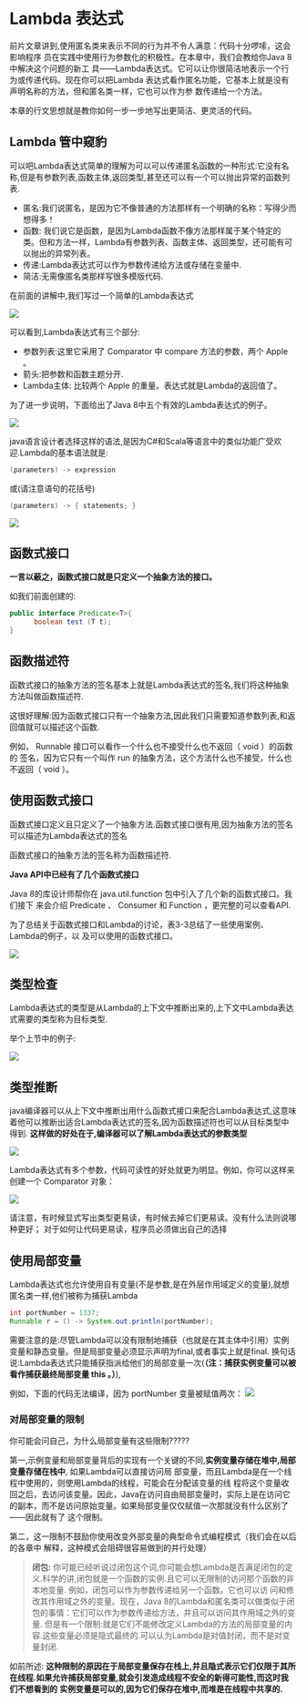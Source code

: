 # Lambda 表达式

前片文章讲到,使用匿名类来表示不同的行为并不令人满意：代码十分啰嗦，这会影响程序
       员在实践中使用行为参数化的积极性。在本章中，我们会教给你Java 8中解决这个问题的新工
       具——Lambda表达式。它可以让你很简洁地表示一个行为或传递代码。现在你可以把Lambda
       表达式看作匿名功能，它基本上就是没有声明名称的方法，但和匿名类一样，它也可以作为参
       数传递给一个方法。

本章的行文思想就是教你如何一步一步地写出更简洁、更灵活的代码。

## Lambda 管中窥豹

可以吧Lambda表达式简单的理解为可以可以传递匿名函数的一种形式:它没有名称,但是有参数列表,函数主体,返回类型,甚至还可以有一个可以抛出异常的函数列表.

* 匿名:我们说匿名，是因为它不像普通的方法那样有一个明确的名称：写得少而想得多！
* 函数: 我们说它是函数，是因为Lambda函数不像方法那样属于某个特定的类。但和方法一样，Lambda有参数列表、函数主体、返回类型，还可能有可以抛出的异常列表。
* 传递:Lambda表达式可以作为参数传递给方法或存储在变量中.
* 简洁:无需像匿名类那样写很多模版代码.

在前面的讲解中,我们写过一个简单的Lambda表达式

![](images/java8_3.png)

可以看到,Lambda表达式有三个部分:
*  参数列表:这里它采用了 Comparator 中 compare 方法的参数，两个 Apple 。
* 箭头:把参数和函数主题分开.
* Lambda主体: 比较两个 Apple 的重量。表达式就是Lambda的返回值了。

为了进一步说明，下面给出了Java 8中五个有效的Lambda表达式的例子。

![](images/java8_4.png)

java语言设计者选择这样的语法,是因为C#和Scala等语言中的类似功能广受欢迎.Lambda的基本语法就是:

```java
(parameters) -> expression
```
或(请注意语句的花括号)
```java
(parameters) -> { statements; }
```

![](images/java8_5.png)

## 函数式接口

**一言以蔽之，函数式接口就是只定义一个抽象方法的接口。**

如我们前面创建的:
```java
public interface Predicate<T>{
      boolean test (T t);
}
```

## 函数描述符

函数式接口的抽象方法的签名基本上就是Lambda表达式的签名,我们将这种抽象方法叫做函数描述符.

这很好理解:因为函数式接口只有一个抽象方法,因此我们只需要知道参数列表,和返回值就可以描述这个函数.

例如， Runnable 接口可以看作一个什么也不接受什么也不返回（ void ）的函数的
签名，因为它只有一个叫作 run 的抽象方法，这个方法什么也不接受，什么也不返回（ void ）。

## 使用函数式接口

函数式接口定义且只定义了一个抽象方法.函数式接口很有用,因为抽象方法的签名可以描述为Lambda表达式的签名

函数式接口的抽象方法的签名称为函数描述符.

**Java API中已经有了几个函数式接口**

Java 8的库设计师帮你在 java.util.function 包中引入了几个新的函数式接口。我们接下
来会介绍 Predicate 、 Consumer 和 Function ，更完整的可以查看API.

为了总结关于函数式接口和Lambda的讨论，表3-3总结了一些使用案例、Lambda的例子，以
及可以使用的函数式接口。

![](images/java8_6.png)


## 类型检查

Lambda表达式的类型是从Lambda的上下文中推断出来的,上下文中Lambda表达式需要的类型称为目标类型.

举个上节中的例子:

![](images/java8_7.png)


## 类型推断

java编译器可以从上下文中推断出用什么函数式接口来配合Lambda表达式,这意味着他可以推断出适合Lambda表达式的签名,因为函数描述符也可以从目标类型中得到.
**这样做的好处在于,编译器可以了解Lambda表达式的参数类型**

![](images/java8_8.png)

Lambda表达式有多个参数，代码可读性的好处就更为明显。例如，你可以这样来创建一个
Comparator 对象：

![](images/java8_9.png)

请注意，有时候显式写出类型更易读，有时候去掉它们更易读。没有什么法则说哪种更好；
对于如何让代码更易读，程序员必须做出自己的选择

## 使用局部变量

Lambda表达式也允许使用自有变量(不是参数,是在外层作用域定义的变量),就想匿名类一样,他们被称为捕获Lambda

```java
int portNumber = 1337;
Runnable r = () -> System.out.println(portNumber);
```

需要注意的是:尽管Lambda可以没有限制地捕获（也就是在其主体中引用）实例变量和静态变量。但是局部变量必须显示声明为final,或者事实上就是final.
换句话说:Lambda表达式只能捕获指派给他们的局部变量一次(**（注：捕获实例变量可以被看作捕获最终局部变量 this 。）**),

例如，下面的代码无法编译，因为 portNumber
变量被赋值两次：
![](images/java8_10.png)

### 对局部变量的限制

你可能会问自己，为什么局部变量有这些限制?????

第一,示例变量和局部变量背后的实现有一个关键的不同,**实例变量存储在堆中,局部变量存储在栈中**,
如果Lambda可以直接访问局
部变量，而且Lambda是在一个线程中使用的，则使用Lambda的线程，可能会在分配该变量的线
程将这个变量收回之后，去访问该变量。因此，Java在访问自由局部变量时，实际上是在访问它
的副本，而不是访问原始变量。如果局部变量仅仅赋值一次那就没有什么区别了——因此就有了
这个限制。

第二，这一限制不鼓励你使用改变外部变量的典型命令式编程模式（我们会在以后的各章中
解释，这种模式会阻碍很容易做到的并行处理）

> **闭包:**
> 你可能已经听说过闭包这个词,你可能会想Lambda是否满足闭包的定义.科学的讲,闭包就是一个函数的实例.且它可以无限制的访问那个函数的非本地变量.
例如，闭包可以作为参数传递给另一个函数。它也可以访
问和修改其作用域之外的变量。现在，Java 8的Lambda和匿名类可以做类似于闭包的事情：它们可以作为参数传递给方法，并且可以访问其作用域之外的变量.
但是有一个限制:就是它们不能修改定义Lambda的方法的局部变量的内容.这些变量必须是隐式最终的.可以认为Lambda是对值封闭，而不是对变量封闭.

如前所述: **这种限制的原因在于局部变量保存在栈上,并且隐式表示它们仅限于其所在线程.如果允许捕获局部变量,就会引发造成线程不安全的新得可能性,而这时我们不想看到的**
**实例变量是可以的,因为它们保存在堆中,而堆是在线程中共享的.**















































































































































